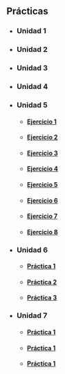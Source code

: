 <h2>Prácticas</h2>
    <ul>
        <li type="disc"><h3>Unidad 1</h3></li>
        <li type="disc"><h3>Unidad 2</h3></li>
        <li type="disc"><h3>Unidad 3</h3></li>
        <li type="disc"><h3>Unidad 4</h3></li>
        <li type="disc"><h3>Unidad 5</h3></li>
            <ul>
                <li type="circle"><h4><a href="./05_Practica_Arrays/Ejercicio1.html">Ejercicio 1</a></h4></li>
                <li type="circle"><h4><a href="./05_Practica_Arrays/Ejercicio2.html">Ejercicio 2</a></h4></li>
                <li type="circle"><h4><a href="./05_Practica_Arrays/Ejercicio3.html">Ejercicio 3</a></h4></li>
                <li type="circle"><h4><a href="./05_Practica_Arrays/Ejercicio4.html">Ejercicio 4</a></h4></li>
                <li type="circle"><h4><a href="./05_Practica_Arrays/Ejercicio5.html">Ejercicio 5</a></h4></li>
                <li type="circle"><h4><a href="./05_Practica_Arrays/Ejercicio6.html">Ejercicio 6</a></h4></li>
                <li type="circle"><h4><a href="./05_Practica_Arrays/Ejercicio7.html">Ejercicio 7</a></h4></li>
                <li type="circle"><h4><a href="./05_Practica_Arrays/Ejercicio8.html">Ejercicio 8</a></h4></li>
            </ul>
        <li type="disc"><h3>Unidad 6</h3>
            <ul>
                <li type="circle"><h4><a href="./06_Practicas/practica06_01.html">Práctica 1</a></h4></li>
                <li type="circle"><h4><a href="./06_Practicas/practica06_02.html">Práctica 2</a></h4></li>
                <li type="circle"><h4><a href="./06_Practicas/practica06_03.html">Práctica 3</a></h4></li>
            </ul>
        </li>
        <li type="disc"><h3>Unidad 7</h3>
            <ul>
                <li type="circle"><h4><a href="./07_Practicas/practica07_01.html">Práctica 1</a></h4></li>
            </ul>
            <ul>
                <li type="circle"><h4><a href="./07_Practicas/practica07_02.html">Práctica 1</a></h4></li>
            </ul>
            <ul>
                <li type="circle"><h4><a href="./07_Practicas/practica07_03.html">Práctica 1</a></h4></li>
            </ul>
        </li>
    </ul>
